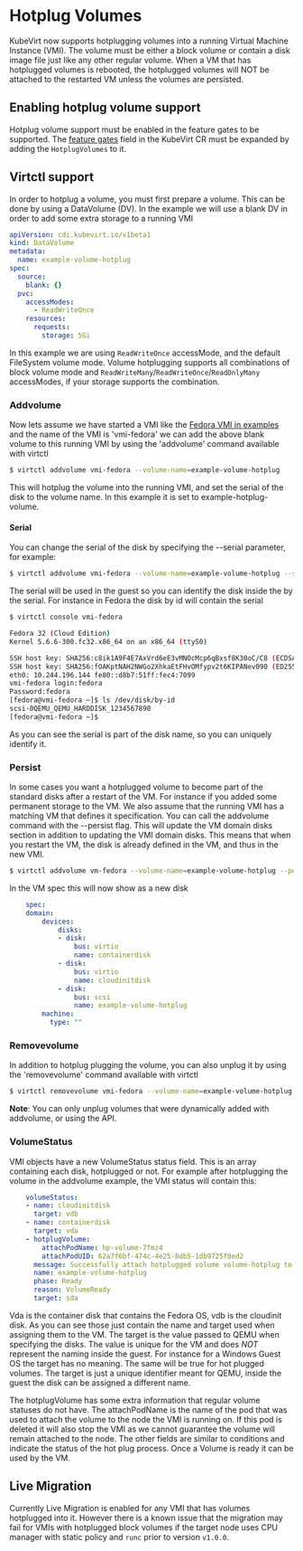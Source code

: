 # Hotplug Volumes

KubeVirt now supports hotplugging volumes into a running Virtual Machine Instance (VMI). The volume must be either a block volume or contain a disk image file just like any other regular volume. When a VM that has hotplugged volumes is rebooted, the hotplugged volumes will NOT be attached to the restarted VM unless the volumes are persisted.

## Enabling hotplug volume support

Hotplug volume support must be enabled in the feature gates to be supported. The
[feature gates](./activating_feature_gates.md#how-to-activate-a-feature-gate)
field in the KubeVirt CR must be expanded by adding the `HotplugVolumes` to it.

## Virtctl support

In order to hotplug a volume, you must first prepare a volume. This can be done by using a DataVolume (DV). In the example we will use a blank DV in order to add some extra storage to a running VMI

```yaml
apiVersion: cdi.kubevirt.io/v1beta1
kind: DataVolume
metadata:
  name: example-volume-hotplug
spec:
  source:
    blank: {}
  pvc:
    accessModes:
      - ReadWriteOnce
    resources:
      requests:
        storage: 5Gi
```
In this example we are using `ReadWriteOnce` accessMode, and the default FileSystem volume mode. Volume hotplugging supports all combinations of block volume mode and `ReadWriteMany`/`ReadWriteOnce`/`ReadOnlyMany` accessModes, if your storage supports the combination.

### Addvolume

Now lets assume we have started a VMI like the [Fedora VMI in examples](https://github.com/kubevirt/kubevirt/blob/main/examples/vmi-fedora.yaml) and the name of the VMI is 'vmi-fedora' we can add the above blank volume to this running VMI by using the 'addvolume' command  available with virtctl

```bash
$ virtctl addvolume vmi-fedora --volume-name=example-volume-hotplug
```

This will hotplug the volume into the running VMI, and set the serial of the disk to the volume name. In this example it is set to example-hotplug-volume.

#### Serial
You can change the serial of the disk by specifying the --serial parameter, for example:
```bash
$ virtctl addvolume vmi-fedora --volume-name=example-volume-hotplug --serial=1234567890
```

The serial will be used in the guest so you can identify the disk inside the by the serial. For instance in Fedora the disk by id will contain the serial
```bash
$ virtctl console vmi-fedora

Fedora 32 (Cloud Edition)
Kernel 5.6.6-300.fc32.x86_64 on an x86_64 (ttyS0)

SSH host key: SHA256:c8ik1A9F4E7AxVrd6eE3vMNOcMcp6qBxsf8K30oC/C8 (ECDSA)
SSH host key: SHA256:fOAKptNAH2NWGo2XhkaEtFHvOMfypv2t6KIPANev090 (ED25519)
eth0: 10.244.196.144 fe80::d8b7:51ff:fec4:7099
vmi-fedora login:fedora
Password:fedora
[fedora@vmi-fedora ~]$ ls /dev/disk/by-id
scsi-0QEMU_QEMU_HARDDISK_1234567890
[fedora@vmi-fedora ~]$ 
```
As you can see the serial is part of the disk name, so you can uniquely identify it.

### Persist
In some cases you want a hotplugged volume to become part of the standard disks after a restart of the VM.
For instance if you added some permanent storage to the VM. We also assume that the running VMI has a matching VM that defines it specification.
You can call the addvolume command with the --persist flag. This will update the VM domain disks section in addition to updating the VMI domain disks.
This means that when you restart the VM, the disk is already defined in the VM, and thus in the new VMI.

```bash
$ virtctl addvolume vm-fedora --volume-name=example-volume-hotplug --persist
```

In the VM spec this will now show as a new disk
```yaml
    spec:
    domain:
        devices:
            disks:
            - disk:
                bus: virtio
                name: containerdisk
            - disk:
                bus: virtio
                name: cloudinitdisk
            - disk:
                bus: scsi
                name: example-volume-hotplug
        machine:
          type: ""
```

### Removevolume
In addition to hotplug plugging the volume, you can also unplug it by using the 'removevolume' command available with virtctl
```bash
$ virtctl removevolume vmi-fedora --volume-name=example-volume-hotplug
```
**Note**: You can only unplug volumes that were dynamically added with addvolume, or using the API.

### VolumeStatus
VMI objects have a new VolumeStatus status field. This is an array containing each disk, hotplugged or not. For example after hotplugging the volume in the addvolume example, the VMI status will contain this:
```yaml
    volumeStatus:
    - name: cloudinitdisk
      target: vdb
    - name: containerdisk
      target: vda
    - hotplugVolume:
        attachPodName: hp-volume-7fmz4
        attachPodUID: 62a7f6bf-474c-4e25-8db5-1db9725f0ed2
      message: Successfully attach hotplugged volume volume-hotplug to VM
      name: example-volume-hotplug
      phase: Ready
      reason: VolumeReady
      target: sda
```
Vda is the container disk that contains the Fedora OS, vdb is the cloudinit disk. As you can see those just contain the name and target used when assigning them to the VM. The target is the value passed to QEMU when specifying the disks. The value is unique for the VM and does *NOT* represent the naming inside the guest. For instance for a Windows Guest OS the target has no meaning. The same will be true for hot plugged volumes. The target is just a unique identifier meant for QEMU, inside the guest the disk can be assigned a different name.

The hotplugVolume has some extra information that regular volume statuses do not have. The attachPodName is the name of the pod that was used to attach the volume to the node the VMI is running on. If this pod is deleted it will also stop the VMI as we cannot guarantee the volume will remain attached to the node. The other fields are similar to conditions and indicate the status of the hot plug process. Once a Volume is ready it can be used by the VM.

## Live Migration
Currently Live Migration is enabled for any VMI that has volumes hotplugged into it. However there is a known issue that the migration may fail for VMIs with hotplugged block volumes if the target node uses CPU manager with static policy and `runc` prior to version `v1.0.0`.

